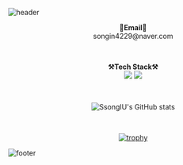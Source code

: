 ![header](https://capsule-render.vercel.app/api?type=waving&color=auto&height=250&section=header&text=Inuk%20Song&fontSize=80&animation=fadeIn&fontAlignY=40)

<p align="center">
  <Strong>📧Email📧</Strong>
  </br>songin4229@naver.com</br>
</p>

</br>

<p align="center" display="inline-block">
  <Strong>⚒️Tech Stack⚒️</Strong><br>
  <img src="https://img.shields.io/badge/Python-3776AB.svg?&style=for-the-badge&logo=Python&logoColor=white"> 
   <img src="https://img.shields.io/badge/Linux-FCC624.svg?&style=for-the-badge&logo=Linux&logoColor=white">
</p>

</br>

<div align="center">

![SsongIU's GitHub stats](https://github-readme-stats.vercel.app/api?username=SsongIU&show_icons=true&theme=swift)

</br>

[![trophy](https://github-profile-trophy.vercel.app/?username=SsongIU&row=1)](https://github.com/ryo-ma/github-profile-trophy)

</div>

![footer](https://capsule-render.vercel.app/api?type=waving&section=footer&color=auto)
